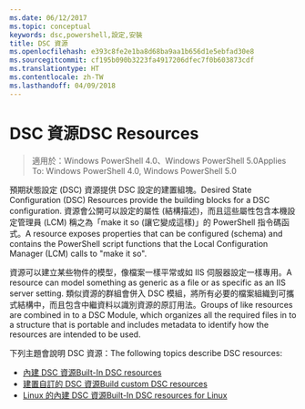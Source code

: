 ```yaml
---
ms.date: 06/12/2017
ms.topic: conceptual
keywords: dsc,powershell,設定,安裝
title: DSC 資源
ms.openlocfilehash: e393c8fe2e1ba8d68ba9aa1b656d1e5ebfad30e8
ms.sourcegitcommit: cf195b090b3223fa4917206dfec7f0b603873cdf
ms.translationtype: HT
ms.contentlocale: zh-TW
ms.lasthandoff: 04/09/2018
---
```

# <a name="dsc-resources"></a><span data-ttu-id="da301-103">DSC 資源</span><span class="sxs-lookup"><span data-stu-id="da301-103">DSC Resources</span></span>

><span data-ttu-id="da301-104">適用於：Windows PowerShell 4.0、Windows PowerShell 5.0</span><span class="sxs-lookup"><span data-stu-id="da301-104">Applies To: Windows PowerShell 4.0, Windows PowerShell 5.0</span></span>

<span data-ttu-id="da301-105">預期狀態設定 (DSC) 資源提供 DSC 設定的建置組塊。</span><span class="sxs-lookup"><span data-stu-id="da301-105">Desired State Configuration (DSC) Resources provide the building blocks for a DSC configuration.</span></span> <span data-ttu-id="da301-106">資源會公開可以設定的屬性 (結構描述)，而且這些屬性包含本機設定管理員 (LCM) 稱之為「make it so (讓它變成這樣)」的 PowerShell 指令碼函式。</span><span class="sxs-lookup"><span data-stu-id="da301-106">A resource exposes properties that can be configured (schema) and contains the PowerShell script functions that the Local Configuration Manager (LCM) calls to "make it so".</span></span>

<span data-ttu-id="da301-107">資源可以建立某些物件的模型，像檔案一樣平常或如 IIS 伺服器設定一樣專用。</span><span class="sxs-lookup"><span data-stu-id="da301-107">A resource can model something as generic as a file or as specific as an IIS server setting.</span></span>  <span data-ttu-id="da301-108">類似資源的群組會併入 DSC 模組，將所有必要的檔案組織到可攜式結構中，而且包含中繼資料以識別資源的原訂用法。</span><span class="sxs-lookup"><span data-stu-id="da301-108">Groups of like resources are combined in to a DSC Module, which organizes all the required files in to a structure that is portable and includes metadata to identify how the resources are intended to be used.</span></span>

<span data-ttu-id="da301-109">下列主題會說明 DSC 資源：</span><span class="sxs-lookup"><span data-stu-id="da301-109">The following topics describe DSC resources:</span></span>

- [<span data-ttu-id="da301-110">內建 DSC 資源</span><span class="sxs-lookup"><span data-stu-id="da301-110">Built-In DSC resources</span></span>](builtInResource.md)
- [<span data-ttu-id="da301-111">建置自訂的 DSC 資源</span><span class="sxs-lookup"><span data-stu-id="da301-111">Build custom DSC resources</span></span>](authoringResource.md)
- [<span data-ttu-id="da301-112">Linux 的內建 DSC 資源</span><span class="sxs-lookup"><span data-stu-id="da301-112">Built-In DSC resources for Linux</span></span>](lnxBuiltInResources.md)